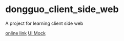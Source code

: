# dongguo_client_side_web

A project for learning client side web

[online link](https://dongguowu.github.io/books-store-2023-web/)
[UI Mock](https://xd.adobe.com/view/f8322014-97a3-47af-bcf8-fba18ed240f6-ad61/)

